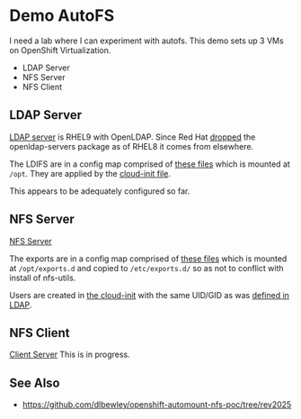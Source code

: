 # Demo AutoFS

I need a lab where I can experiment with autofs.
This demo sets up 3 VMs on OpenShift Virtualization.

* LDAP Server
* NFS Server
* NFS Client

## LDAP Server

[LDAP server](ldap/base/kustomization.yaml) is RHEL9 with OpenLDAP. Since Red Hat [dropped](https://access.redhat.com/solutions/3816971) the openldap-servers package as of RHEL8 it comes from elsewhere.

The LDIFS are in a config map comprised of [these files](ldap/base/scripts/) which is mounted at `/opt`.
They are applied by the [cloud-init file](ldap/base/scripts/userData).

This appears to be adequately configured so far.

## NFS Server

[NFS Server](nfs/base/kustomization.yaml)

The exports are in a config map comprised of [these files](ldap/base/scripts/) which is mounted at `/opt/exports.d` and copied to `/etc/exports.d/` so as not to conflict with install of nfs-utils.

Users are created in [the cloud-init](nfs/base/scripts/userData) with the same UID/GID as was [defined in LDAP](ldap/base/scripts/users.ldif).

## NFS Client

[Client Server](client/base/kustomization.yaml)
This is in progress.

## See Also

* https://github.com/dlbewley/openshift-automount-nfs-poc/tree/rev2025